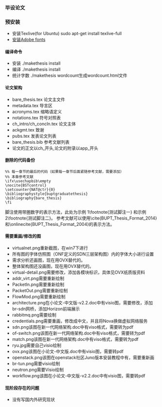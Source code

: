 ### 毕设论文

### 预安装

- 安装Texlive(for Ubuntu) sudo apt-get install texlive-full
- [安装Adobe fonts](http://m.blog.csdn.net/article/details?id=41981815)

#### 编译命令

- 安装 ./makethesis install
- 编译 ./makethesis install
- 统计字数 ./makethesis wordcount生成wordcount.html文件

#### 论文架构

- bare\_thesis.tex 论文主文件
- metadata.tex 导言区
- acronyms.tex 缩略语定义
- notations.tex 符号对照表
- ch\_intro/ch\_concln.tex 论文主体
- ackgmt.tex 致谢
- pubs.tex 发表论文列表
- bare\_thesis.bib 参考文献列表
- 论文的正文以ch\_开头,论文的附录以app\_开头


#### 删除的代码备份
```
%% 每一章节的最后的代码（如果每一章节后面紧随参考文献，需要添加）
%% 本章参考文献
\ifx\usechapbib\empty
\nocite{BSTcontrol}
\setcounter{NAT@ctr}{0}
\bibliographystyle{buptgraduatethesis}
\bibliography{bare_thesis}
\fi
```

脚注使用带圈数字的表示方法，此处为示例 1\footnote{测试脚注一} 和示例 2\footnote{测试脚注二}。
参考文献可以使用\cite{BUPT_Thesis_Format_2014}和\onlinecite{BUPT_Thesis_Format_2004}的表示方法。

#### 需要重画/修改的图
- virtualnet.png重新截图，在win7下进行
- 所有图的字体仿照图（ONF定义的SDN三层架构图）内的字体大小进行设置
- 需求分析还画图，现在用OVX替代的。
- 整体架构图还没画图，现在用OVX替代的。
- virtual-detail.png需要修改，添加各模块标识，具体见OVX纸质版资料
- addr_virt.png需要重新绘制
- PacketIn.png需要重新绘制
- PacketOut.png需要重新绘制
- FlowMod.png需要重新绘制
- architecture.png在小论文-中文版-v2.2.doc中有visio图，需要修改，添加br-sdn网桥，添加Horizon前端展示
- rabbitmq.png需要绘制
- credentials.png需要重画，修改成中文，并且将Nova换做虚拟网络服务
- sdn.png该图在新一代网络架构.doc中有viso格式，需要转为pdf
- of-switch.png该图在新一代网络架构.doc中有viso格式，需要转为pdf
- match.png该图在新一代网络架构.doc中有viso格式，需要转为pdf
- ryu.jpg需要自己visio绘制
- ovx.png该图在小论文-中文版.doc中有visio图，需要转pdf
- openstack.png该图在openstack社区Juno版本安装教程中有，需要重新画
- br-tun.png需要visio绘制
- neutron.png需要Visio绘制
- workflow.png该图在小论文-中文版-v2.2.doc中有visio图，需要转pdf

#### 现阶段存在的问题
- 没有写国内外研究现状